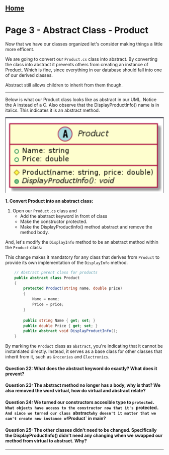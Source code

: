 ﻿## [Home](../README.md)

# Page 3 - Abstract Class - Product

Now that we have our classes organized let's consider making things a little more efficent.

We are going to convert our `Product.cs` class into abstract. By converting the class into abstract it prevents others from creating an instance of Product. Which is fine, since everything in our database should fall into one of our derived classes.

Abstract still allows children to inherit from them though.


---

Below is what our Product class looks like as abstract in our UML. Notice the A instead of a C. Also observe that the DisplayProductInfo() name is in italics. This indicates it is an abstract method.

![Abstract Product](Images/Abstract_Product.png)

**1. Convert Product into an abstract class:**

1. Open our `Product.cs` class and
    - Add the abstract keyword in front of class
    - Make the constructor protected.
    - Make the DisplayProductInfo() method abstract and remove the method body.

And, let's modify the `DisplayInfo` method to be an abstract method within the `Product` class:

This change makes it mandatory for any class that derives from `Product` to provide its own implementation of the `DisplayInfo` method. 

```csharp
    // Abstract parent class for products
    public abstract class Product
    {
        protected Product(string name, double price)
        {
            Name = name;
            Price = price;
        }

        public string Name { get; set; }
        public double Price { get; set; }
        public abstract void DisplayProductInfo();
    }
```

By marking the `Product` class as `abstract`, you're indicating that it cannot be instantiated directly. Instead, it serves as a base class for other classes that inherit from it, such as `Groceries` and `Electronics`.

#### Question 22: What does the abstract keyword do exactly? What does it prevent?
#### Question 23: The abstract method no longer has a body, why is that? We also removed the word virtual, how do virtual and abstract relate?
#### Question 24: We turned our constructors accesible type to `protected. What objects have access to the constructor now that it's `protected`. And since we turned our class `abstract` why doesn't it matter that we can't create new instance of `Product` in main?
#### Question 25: The other classes didn't need to be changed. Specifically the DisplayProductInfo() didn't need any changing when we swapped our method from virtual to abstract. Why?

---

